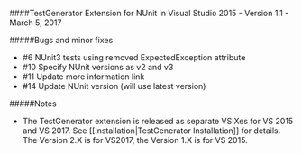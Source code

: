 ####TestGenerator Extension for NUnit in Visual Studio 2015 - Version 1.1 - March 5, 2017

#####Bugs and minor fixes
  * #6 NUnit3 tests using removed ExpectedException attribute
  * #10 Specify NUnit versions as v2 and v3
  * #11 Update more information link
  * #14 Update NUnit version (will use latest version)



#####Notes
 * The TestGenerator extension is released as separate VSIXes for VS 2015 and VS 2017.  See [[Installation|TestGenerator Installation]] for details.  The Version 2.X is for VS2017, the Version 1.X is for VS 2015. 